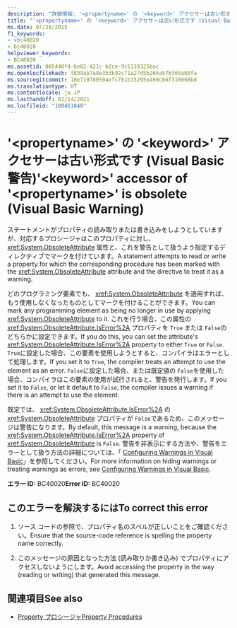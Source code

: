 ```yaml
---
description: "詳細情報: '<propertyname>' の '<keyword>' アクセサーは古い形式です (Visual Basic 警告)"
title: "'<propertyname>' の '<keyword>' アクセサーは古い形式です (Visual Basic 警告)"
ms.date: 07/20/2015
f1_keywords:
- vbc40020
- bc40020
helpviewer_keywords:
- BC40020
ms.assetid: 005440f4-6e82-421c-b2ce-9c5139325bac
ms.openlocfilehash: f839ab7a8e3b3b92c71a27d5b266a57b365a60fa
ms.sourcegitcommit: 10e719780594efc781b15295e499c66f316068b8
ms.translationtype: HT
ms.contentlocale: ja-JP
ms.lasthandoff: 02/14/2021
ms.locfileid: "100461048"
---
```

# <a name="keyword-accessor-of-propertyname-is-obsolete-visual-basic-warning"></a><span data-ttu-id="6d306-103">'\<propertyname>' の '\<keyword>' アクセサーは古い形式です (Visual Basic 警告)</span><span class="sxs-lookup"><span data-stu-id="6d306-103">'\<keyword>' accessor of '\<propertyname>' is obsolete (Visual Basic Warning)</span></span>

<span data-ttu-id="6d306-104">ステートメントがプロパティの読み取りまたは書き込みをしようとしていますが、対応するプロシージャはこのプロパティに対し、 <xref:System.ObsoleteAttribute> 属性と、これを警告として扱うよう指定するディレクティブでマークを付けています。</span><span class="sxs-lookup"><span data-stu-id="6d306-104">A statement attempts to read or write a property for which the corresponding procedure has been marked with the <xref:System.ObsoleteAttribute> attribute and the directive to treat it as a warning.</span></span>  
  
 <span data-ttu-id="6d306-105">どのプログラミング要素でも、 <xref:System.ObsoleteAttribute> を適用すれば、もう使用しなくなったものとしてマークを付けることができます。</span><span class="sxs-lookup"><span data-stu-id="6d306-105">You can mark any programming element as being no longer in use by applying <xref:System.ObsoleteAttribute> to it.</span></span> <span data-ttu-id="6d306-106">これを行う場合、この属性の <xref:System.ObsoleteAttribute.IsError%2A> プロパティを `True` または `False`のどちらかに設定できます。</span><span class="sxs-lookup"><span data-stu-id="6d306-106">If you do this, you can set the attribute's <xref:System.ObsoleteAttribute.IsError%2A> property to either `True` or `False`.</span></span> <span data-ttu-id="6d306-107">`True`に設定した場合、この要素を使用しようとすると、コンパイラはエラーとして処理します。</span><span class="sxs-lookup"><span data-stu-id="6d306-107">If you set it to `True`, the compiler treats an attempt to use the element as an error.</span></span> <span data-ttu-id="6d306-108">`False`に設定した場合、または既定値の `False`を使用した場合、コンパイラはこの要素の使用が試行されると、警告を発行します。</span><span class="sxs-lookup"><span data-stu-id="6d306-108">If you set it to `False`, or let it default to `False`, the compiler issues a warning if there is an attempt to use the element.</span></span>  
  
 <span data-ttu-id="6d306-109">既定では、 <xref:System.ObsoleteAttribute.IsError%2A> の <xref:System.ObsoleteAttribute> プロパティが `False`であるため、このメッセージは警告になります。</span><span class="sxs-lookup"><span data-stu-id="6d306-109">By default, this message is a warning, because the <xref:System.ObsoleteAttribute.IsError%2A> property of <xref:System.ObsoleteAttribute> is `False`.</span></span> <span data-ttu-id="6d306-110">警告を非表示にする方法や、警告をエラーとして扱う方法の詳細については、「 [Configuring Warnings in Visual Basic](/visualstudio/ide/configuring-warnings-in-visual-basic)」を参照してください。</span><span class="sxs-lookup"><span data-stu-id="6d306-110">For more information on hiding warnings or treating warnings as errors, see [Configuring Warnings in Visual Basic](/visualstudio/ide/configuring-warnings-in-visual-basic).</span></span>  
  
 <span data-ttu-id="6d306-111">**エラー ID:** BC40020</span><span class="sxs-lookup"><span data-stu-id="6d306-111">**Error ID:** BC40020</span></span>  
  
## <a name="to-correct-this-error"></a><span data-ttu-id="6d306-112">このエラーを解決するには</span><span class="sxs-lookup"><span data-stu-id="6d306-112">To correct this error</span></span>  
  
1. <span data-ttu-id="6d306-113">ソース コードの参照で、プロパティ名のスペルが正しいことをご確認ください。</span><span class="sxs-lookup"><span data-stu-id="6d306-113">Ensure that the source-code reference is spelling the property name correctly.</span></span>  
  
2. <span data-ttu-id="6d306-114">このメッセージの原因となった方法 (読み取りか書き込み) でプロパティにアクセスしないようにします。</span><span class="sxs-lookup"><span data-stu-id="6d306-114">Avoid accessing the property in the way (reading or writing) that generated this message.</span></span>  
  
## <a name="see-also"></a><span data-ttu-id="6d306-115">関連項目</span><span class="sxs-lookup"><span data-stu-id="6d306-115">See also</span></span>

- [<span data-ttu-id="6d306-116">Property プロシージャ</span><span class="sxs-lookup"><span data-stu-id="6d306-116">Property Procedures</span></span>](../programming-guide/language-features/procedures/property-procedures.md)
